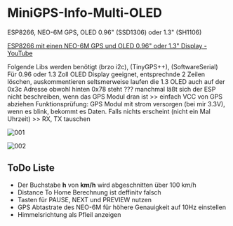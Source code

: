 # MiniGPS-Info-Multi-OLED
ESP8266, NEO-6M GPS, OLED 0.96" (SSD1306) oder 1.3" (SH1106)


[ESP8266 mit einen NEO-6M GPS und OLED 0.96" oder 1.3" Display - YouTube]([https://youtu.be/z9Ir-hZvLQg)


Folgende Libs werden benötigt (brzo i2c), (TinyGPS++), (SoftwareSerial)
Für 0.96 oder 1.3 Zoll OLED Display geeignet, entsprechnde 2 Zeilen löschen, auskommentieren
seltsmerweise laufen die 1.3 OLED auch auf der 0x3c Adresse obwohl hinten 0x78 steht ???
manchmal läßt sich der ESP nicht beschreiben, wenn das GPS Modul dran ist >> einfach VCC von GPS abziehen
Funktionsprüfung: GPS Modul mit strom versorgen (bei mir 3.3V), wenn es blink, bekommt es Daten. Falls nichts erscheint (nicht ein Mal Uhrzeit) >> RX, TX tauschen

![001](https://user-images.githubusercontent.com/35377000/34887293-43c720e6-f7c6-11e7-91c8-a552c8d1847b.jpg)

![002](https://user-images.githubusercontent.com/35377000/34887318-5f641c96-f7c6-11e7-8bf4-2821acfe8d32.jpg)

## ToDo Liste
- Der Buchstabe **h** von **km/h** wird abgeschnitten über 100 km/h
- Distance To Home Berechnung ist deffinitv falsch
- Tasten für PAUSE, NEXT und PREVIEW nutzen
- GPS Abtastrate des NEO-6M für höhere Genauigkeit auf 10Hz einstellen
- Himmelsrichtung als Pfleil anzeigen
